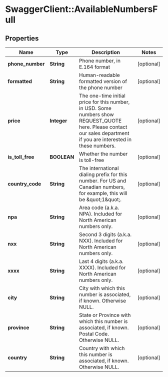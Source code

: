 # SwaggerClient::AvailableNumbersFull

## Properties
Name | Type | Description | Notes
------------ | ------------- | ------------- | -------------
**phone_number** | **String** | Phone number, in E.164 format | [optional] 
**formatted** | **String** | Human-readable formatted version of the phone number | [optional] 
**price** | **Integer** | The one-time initial price for this number, in USD. Some numbers show REQUEST_QUOTE here. Please contact our sales department if you are interested in these numbers. | [optional] 
**is_toll_free** | **BOOLEAN** | Whether the number is toll-free | [optional] 
**country_code** | **String** | The international dialing prefix for this number. For US and Canadian numbers, for example, this will be \&quot;1\&quot;. | [optional] 
**npa** | **String** | Area code (a.k.a. NPA). Included for North American numbers only. | [optional] 
**nxx** | **String** | Second 3 digits (a.k.a. NXX). Included for North American numbers only. | [optional] 
**xxxx** | **String** | Last 4 digits (a.k.a. XXXX). Included for North American numbers only. | [optional] 
**city** | **String** | City with which this number is associated, if known. Otherwise NULL. | [optional] 
**province** | **String** | State or Province with which this number is associated, if known. Postal Code. Otherwise NULL. | [optional] 
**country** | **String** | Country with which this number is associated, if known. Otherwise NULL. | [optional] 


